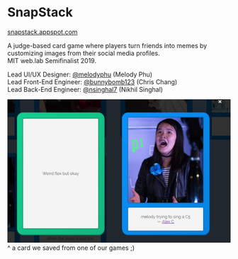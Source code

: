 # SnapStack
[snapstack.appspot.com](https://snapstack.appspot.com)

A judge-based card game where players turn friends into memes by customizing images from their social media profiles. <br/>
MIT web.lab Semifinalist 2019.

Lead UI/UX Designer: [@melodyphu](https://github.com/melodyphu) (Melody Phu) <br/>
Lead Front-End Engineer: [@bunnybomb123](https://github.com/bunnybomb123) (Chris Chang) <br/>
Lead Back-End Engineer: [@nsinghal7](https://github.com/nsinghal7) (Nikhil Singhal)

![melody trying to sing a C5](examples/assets/melc5.png)
^ a card we saved from one of our games ;)
